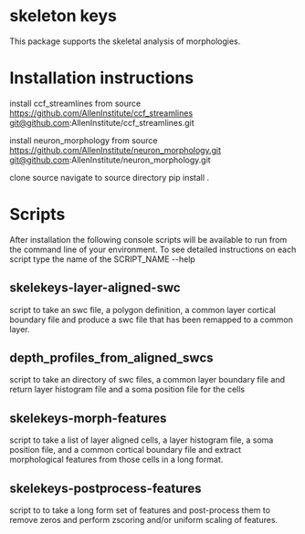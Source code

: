 # skeleton keys

This package supports the skeletal analysis of morphologies.


Installation instructions
=========================


install ccf_streamlines from source
https://github.com/AllenInstitute/ccf_streamlines
git@github.com:AllenInstitute/ccf_streamlines.git

install neuron_morphology from source
https://github.com/AllenInstitute/neuron_morphology.git
git@github.com:AllenInstitute/neuron_morphology.git

clone source
navigate to source directory 
pip install .

Scripts
=======
After installation the following console scripts will be available to run from the command line of your environment. To see detailed instructions on each script type the name of the SCRIPT_NAME --help

skelekeys-layer-aligned-swc
----------------------------
script to take an swc file, a polygon definition, a common layer cortical boundary file and produce a swc file that has been remapped to a common layer. 

depth_profiles_from_aligned_swcs
--------------------------------
script to take an directory of swc files, a common layer boundary file and return layer histogram file and a soma position file for the cells

skelekeys-morph-features
----------------------------
script to take a list of layer aligned cells, a layer histogram file, a soma position file, and a common cortical boundary file and extract morphological features from those cells in a long format.

skelekeys-postprocess-features
------------------------------
script to to take a long form set of features and post-process them to remove zeros and perform zscoring and/or uniform scaling of features.









